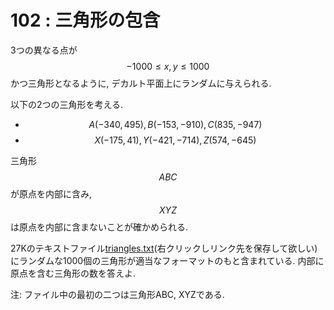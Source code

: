 # 102 : 三角形の包含

3つの異なる点が$$-1000 ≤ x, y ≤ 1000$$かつ三角形となるように, デカルト平面上にランダムに与えられる.

以下の2つの三角形を考える.

* $$A(-340,495), B(-153,-910), C(835,-947)$$
* $$X(-175,41), Y(-421,-714), Z(574,-645)$$

三角形$$ABC$$が原点を内部に含み, $$XYZ$$は原点を内部に含まないことが確かめられる.

27Kのテキストファイル[triangles.txt](https://projecteuler.net/project/resources/p102_triangles.txt)\(右クリックしリンク先を保存して欲しい\) にランダムな1000個の三角形が適当なフォーマットのもと含まれている. 内部に原点を含む三角形の数を答えよ.

注: ファイル中の最初の二つは三角形ABC, XYZである.

